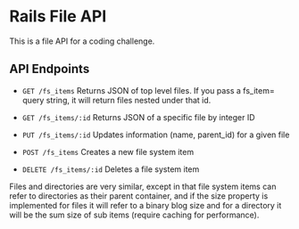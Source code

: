 # Rails File API

This is a file API for a coding challenge.


## API Endpoints

- `GET /fs_items` Returns JSON of top level files. If you pass a fs_item= query string, it will return files nested under that id.

- `GET /fs_items/:id` Returns JSON of a specific file by integer ID
- `PUT /fs_items/:id` Updates information (name, parent_id) for a given file
- `POST /fs_items` Creates a new file system item
- `DELETE /fs_items/:id` Deletes a file system item

Files and directories are very similar, except in that file system items can refer to directories as their parent container, and if the size property is implemented for files it will refer to a binary blog size and for a directory it will be the sum size of sub items (require caching for performance).
